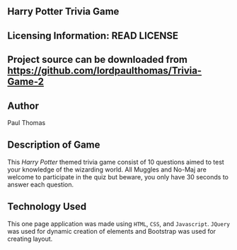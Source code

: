 **Harry Potter Trivia Game**
-------------------

Licensing Information: READ LICENSE
---
Project source can be downloaded from https://github.com/lordpaulthomas/Trivia-Game-2
----
Author
------
Paul Thomas

Description of Game
---------------
This _Harry Potter_ themed trivia game consist of 10 questions aimed to test your knowledge of the wizarding world.  All Muggles and No-Maj are welcome to participate in the quiz but beware, you only have 30 seconds to answer each question. 

Technology Used
--------
This one page application was made using `HTML`, `CSS`, and `Javascript`.  `JQuery` was used for dynamic creation of elements and Bootstrap was used for creating layout.  
